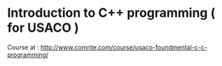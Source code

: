 # Introduction to C++ programming ( for USACO )

Course at :
http://www.comrite.com/course/usaco-foundmental-c-c-programming/

